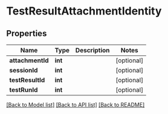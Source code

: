 # TestResultAttachmentIdentity

## Properties
Name | Type | Description | Notes
------------ | ------------- | ------------- | -------------
**attachmentId** | **int** |  | [optional] 
**sessionId** | **int** |  | [optional] 
**testResultId** | **int** |  | [optional] 
**testRunId** | **int** |  | [optional] 

[[Back to Model list]](../README.md#documentation-for-models) [[Back to API list]](../README.md#documentation-for-api-endpoints) [[Back to README]](../README.md)


